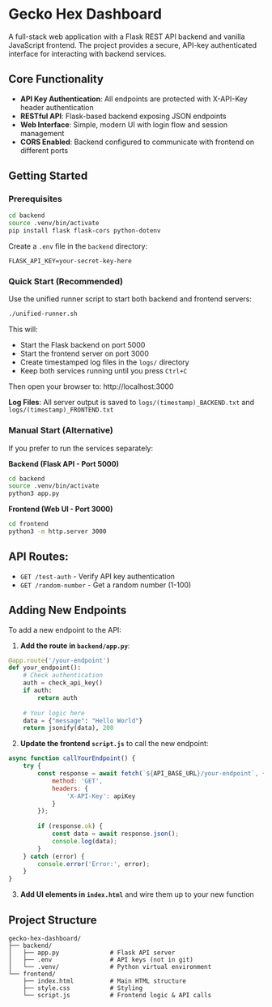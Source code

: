 # Gecko Hex Dashboard

A full-stack web application with a Flask REST API backend and vanilla JavaScript frontend. The project provides a secure, API-key authenticated interface for interacting with backend services.

## Core Functionality

- **API Key Authentication**: All endpoints are protected with X-API-Key header authentication
- **RESTful API**: Flask-based backend exposing JSON endpoints
- **Web Interface**: Simple, modern UI with login flow and session management
- **CORS Enabled**: Backend configured to communicate with frontend on different ports

## Getting Started

### Prerequisites
```bash
cd backend
source .venv/bin/activate
pip install flask flask-cors python-dotenv
```

Create a `.env` file in the `backend` directory:
```
FLASK_API_KEY=your-secret-key-here
```

### Quick Start (Recommended)

Use the unified runner script to start both backend and frontend servers:

```bash
./unified-runner.sh
```

This will:
- Start the Flask backend on port 5000
- Start the frontend server on port 3000
- Create timestamped log files in the `logs/` directory
- Keep both services running until you press `Ctrl+C`

Then open your browser to: http://localhost:3000

**Log Files**: All server output is saved to `logs/(timestamp)_BACKEND.txt` and `logs/(timestamp)_FRONTEND.txt`

### Manual Start (Alternative)

If you prefer to run the services separately:

**Backend (Flask API - Port 5000)**
```bash
cd backend
source .venv/bin/activate
python3 app.py
```

**Frontend (Web UI - Port 3000)**
```bash
cd frontend
python3 -m http.server 3000
```

## API Routes:

- `GET /test-auth` - Verify API key authentication
- `GET /random-number` - Get a random number (1-100)

## Adding New Endpoints

To add a new endpoint to the API:

1. **Add the route in `backend/app.py`**:
```python
@app.route('/your-endpoint')
def your_endpoint():
    # Check authentication
    auth = check_api_key()
    if auth:
        return auth
    
    # Your logic here
    data = {"message": "Hello World"}
    return jsonify(data), 200
```

2. **Update the frontend `script.js`** to call the new endpoint:
```javascript
async function callYourEndpoint() {
    try {
        const response = await fetch(`${API_BASE_URL}/your-endpoint`, {
            method: 'GET',
            headers: {
                'X-API-Key': apiKey
            }
        });
        
        if (response.ok) {
            const data = await response.json();
            console.log(data);
        }
    } catch (error) {
        console.error('Error:', error);
    }
}
```

3. **Add UI elements in `index.html`** and wire them up to your new function

## Project Structure

```
gecko-hex-dashboard/
├── backend/
│   ├── app.py              # Flask API server
│   ├── .env                # API keys (not in git)
│   └── .venv/              # Python virtual environment
└── frontend/
    ├── index.html          # Main HTML structure
    ├── style.css           # Styling
    └── script.js           # Frontend logic & API calls
```
